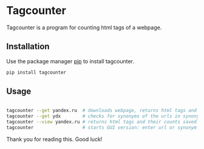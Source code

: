 # Tagcounter

Tagcounter is a program for counting html tags of a webpage.

## Installation

Use the package manager [pip](https://pip.pypa.io/en/stable/) to install tagcounter.

```bash
pip install tagcounter
```

## Usage

```bash

tagcounter --get yandex.ru  # downloads webpage, returns html tags and their counts, creates a new database, saves tags and counts into database
tagcounter --get ydx        # checks for synonyms of the urls in synonyms.yaml, feel free to add your own synonyms
tagcounter --view yandex.ru # returns html tags and their counts saved in database
tagcounter                  # starts GUI version: enter url or synonym (e.g. yandex.ru or ydx), press [Show From DB] or [Download From Internet] button
```

Thank you for reading this. Good luck!
